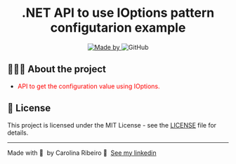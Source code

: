 <h1 align="center">
	<!-- <img alt="Logo" src=".github/logo.png" width="200px" /> -->
  .NET API to use IOptions pattern configutarion example
</h1>

<p align="center">

  <a href="https://www.linkedin.com/in/ana-carolina-ribeiro-santos/">
    <img alt="Made by" src="https://img.shields.io/badge/made%20by-Carolina%20Ribeiro-blue">
  </a>
  
  <img alt="GitHub" src="https://img.shields.io/badge/license-MIT-green">
</p>

## 👩🏻‍💻 About the project

- <p style="color: red;">API to get the configuration value using IOptions.</p>

## 📝 License

This project is licensed under the MIT License - see the [LICENSE](LICENSE) file for details.

---

Made with 💜 &nbsp;by Carolina Ribeiro 👋 &nbsp;[See my linkedin](https://www.linkedin.com/in/ana-carolina-ribeiro-santos/)
